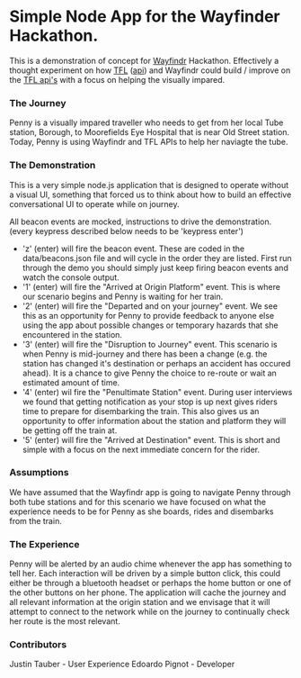 # Simple Node App for the Wayfinder Hackathon.

This is a demonstration of concept for [Wayfindr](https://www.wayfindr.net/) Hackathon. Effectively a thought experiment on how [TFL](https://tfl.gov.uk/) ([api](https://api.tfl.gov.uk/)) and Wayfindr could build / improve on the [TFL api's](http://wayfindr.azurewebsites.net/) with a focus on helping the visually impared. 

### The Journey
Penny is a visually impared traveller who needs to get from her local Tube station, Borough, to Moorefields Eye Hospital that is near Old Street station. 
Today, Penny is using Wayfindr and TFL APIs to help her naviagte the tube. 

### The Demonstration
This is a very simple node.js application that is designed to operate without a visual UI, something that forced us to think about how to build an effective conversational UI to operate while on journey. 

All beacon events are mocked, instructions to drive the demonstration. (every keypress described below needs to be 'keypress enter')

* 'z' (enter) will fire the beacon event. These are coded in the data/beacons.json file and will cycle in the order they are listed. First run through the demo you should simply just keep firing beacon events and watch  the console output. 
* '1' (enter) will fire the "Arrived at Origin Platform" event. This is where our scenario begins and Penny is waiting for her train.
* '2' (enter) will fire the "Departed and on your journey" event. We see this as an opportunity for Penny to provide feedback to anyone else using the app about possible changes or temporary hazards that she encountered in the station. 
* '3' (enter) will fire the "Disruption to Journey" event. This scenario is when Penny is mid-journey and there has been a change (e.g. the station has changed it's destination or perhaps an accident has occured ahead). It is a chance to give Penny the choice to re-route or wait an estimated amount of time. 
* '4' (enter) wil fire the "Penultimate Station" event. During user interviews we found that getting notification as your stop is up next gives riders time to prepare for disembarking the train. This also gives us an opportunity to offer information about the station and platform they will be getting off the train at. 
* '5' (enter) will fire the "Arrived at Destination" event. This is short and simple with a focus on the next immediate concern for the rider.


### Assumptions
We have assumed that the Wayfindr app is going to navigate Penny through both tube stations and for this scenario we have focused on what the experience needs to be for Penny as she boards, rides and disembarks from the train. 

### The Experience
Penny will be alerted by an audio chime whenever the app has something to tell her. Each interaction will be driven by a simple button click, this could either be through a bluetooth headset or perhaps the home button or one of the other buttons on her phone. The application will cache the journey and all relevant information at the origin station and we envisage that it will attempt to connect to the network while on the journey to continually check her route is the most relevant. 

### Contributors
Justin Tauber - User Experience
Edoardo Pignot - Developer



